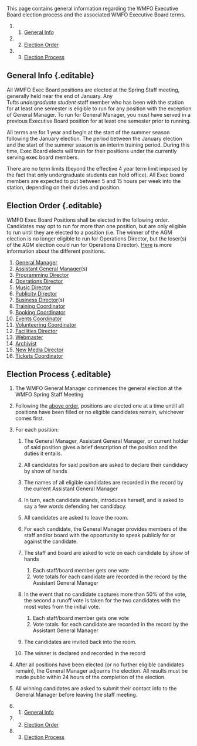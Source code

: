 This page contains general information regarding the WMFO Executive
Board election process and the associated WMFO Executive Board terms.

1.  1. [General
    Info](https://wiki.wmfo.org/About_WMFO/Executive_Board/Elections_and_Terms#General_Info)
2.  2. [Election
    Order](https://wiki.wmfo.org/About_WMFO/Executive_Board/Elections_and_Terms#Election_Order)
3.  3. [Election
    Process](https://wiki.wmfo.org/About_WMFO/Executive_Board/Elections_and_Terms#Election_Process)

General Info {.editable}
------------

All WMFO Exec Board positions are elected at the Spring Staff meeting,
generally held near the end of January. Any
Tufts *undergraduate student* staff member who has been with the station
for at least one semester is eligible to run for any position with the
exception of General Manager. To run for General Manager, you must have
served in a previous Executive Board position for at least one semester
prior to running.

All terms are for 1 year and begin at the start of the summer season
following the January election. The period between the January election
and the start of the summer season is an interim training period. During
this time, Exec Board elects will train for their positions
under the currently serving exec board members.

There are no term limits (beyond the effective 4 year term limit imposed
by the fact that only undergraduate students can hold office). All Exec
board members are expected to put between 5 and 15 hours per week into
the station, depending on their duties and position.

Election Order {.editable}
--------------

WMFO Exec Board Positions shall be elected in the following order.
Candidates may opt to run for more than one position, but are only
eligible to run until they are elected to a position (i.e. The winner of
the AGM election is no longer eligible to run for Operations Director,
but the loser(s) of the AGM election could run for Operations Director).
[Here](https://wiki.wmfo.org/About_WMFO/Executive_Board/Elections_and_Terms/WMFO_Board_Position_Descriptions "WMFO Board Position Descriptions")
is more information about the different positions.

1.  [General
    Manager](https://wiki.wmfo.org/About_WMFO/Executive_Board/GM's_Office "GM's Office")
2.  [Assistant General
    Manager](https://wiki.wmfo.org/About_WMFO/Executive_Board/GM's_Office/Asst._GM's_Office "Asst. GM's Office")(s)
3.  [Programming
    Director](https://wiki.wmfo.org/About_WMFO/Executive_Board/Programming_Dept. "Programming Dept.")
4.  [Operations
    Director](https://wiki.wmfo.org/About_WMFO/Executive_Board/Operations_Dept. "Operations Dept.")
5.  [Music
    Director](https://wiki.wmfo.org/About_WMFO/Executive_Board/Music_Dept. "Music Dept.")
6.  [Publicity
    Director](https://wiki.wmfo.org/About_WMFO/Executive_Board/Publicity_Dept. "Publicity Dept.")
7.  [Business
    Director](https://wiki.wmfo.org/About_WMFO/Executive_Board/GM's_Office/Business_Dept. "Business Dept.")(s)
8.  [Training
    Coordinator](https://wiki.wmfo.org/About_WMFO/Executive_Board/Programming_Dept./Training_Office "Training Office")
9.  [Booking
    Coordinator](https://wiki.wmfo.org/About_WMFO/Executive_Board/Music_Dept./Booking_Office "Booking Office")
10. [Events
    Coordinator](https://wiki.wmfo.org/About_WMFO/Executive_Board/Publicity_Dept./Events_Office "Events Office")
11. [Volunteering
    Coordinator](https://wiki.wmfo.org/About_WMFO/Executive_Board/Programming_Dept./Volunteering_Dept. "Volunteering Dept.")
12. [Facilities Director](https://wiki.wmfo.org/About_WMFO/Executive_Board/Operations_Dept./Facilities_Office "Facilities Office")
13. [Webmaster](https://wiki.wmfo.org/About_WMFO/Executive_Board/Operations_Dept./WebMaster's_Lair "Webmaster's Lair")
14. [Archivist](https://wiki.wmfo.org/About_WMFO/Executive_Board/Operations_Dept./Office_of_Archives "Office of Archives")
15. [New
    Media Director](https://wiki.wmfo.org/About_WMFO/Executive_Board/Publicity_Dept./New_Media_Office "New Media Office")
16. [Tickets
    Coordinator](https://wiki.wmfo.org/About_WMFO/Executive_Board/Music_Dept./Tickets_Office "Tickets Office")

Election Process {.editable}
----------------

1.  The WMFO General Manager commences the general election at the WMFO
    Spring Staff Meeting
2.  Following the [above
    order](https://wiki.wmfo.org/About_WMFO/Executive_Board/Elections_and_Terms#Election_Order "Elections and Terms"),
    positions are elected one at a time untill all positions have been
    filled or no eligible candidates remain, whichever comes first.
3.  For each position:
    1.  The General Manager, Assistant General Manager, or current
        holder of said position gives a brief description of the
        position and the duties it entails.
    2.  All candidates for said position are asked to declare their
        candidacy by show of hands
    3.  The names of all eligible candidates are recorded in the record
        by the current Assistant General Manager
    4.  In turn, each candidate stands, introduces herself, and is asked
        to say a few words defending her candidacy.
    5.  All candidates are asked to leave the room.
    6.  For each candidate, the General Manager provides members of the
        staff and/or board with the opportunity to speak publicly for or
        against the candidate.
    7.  The staff and board are asked to vote on each candidate by show
        of hands
        1.  Each staff/board member gets one vote
        2.  Vote totals for each candidate are recorded in the record by
            the Assistant General Manager

    8.  In the event that no candidate captures more than 50% of the
        vote, the second a runoff vote is taken for the two candidates
        with the most votes from the initial vote.
        1.  Each staff/board member gets one vote
        2.  Vote totals  for each candidate are recorded in the record
            by the Assistant General Manager

    9.  The candidates are invited back into the room.
    10. The winner is declared and recorded in the record

4.  After all positions have been elected (or no further eligible
    candidates remain), the General Manager adjourns the election. All
    results must be made public within 24 hours of the completion of the
    election.
5.  All winning candidates are asked to submit their contact info to the
    General Manager before leaving the staff meeting.

1.  1. [General Info](#General_Info)
2.  2. [Election Order](#Election_Order)
3.  3. [Election Process](#Election_Process)

